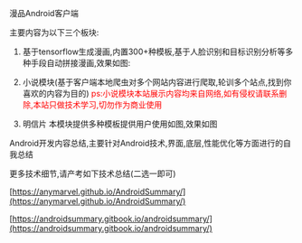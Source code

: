 漫品Android客户端

主要内容为以下三个板块:

1. 基于tensorflow生成漫画,内置300+种模板,基于人脸识别和目标识别分析等多种手段自动拼接漫画,效果如图:

2. 小说模块(基于客户端本地爬虫对多个网站内容进行爬取,轮训多个站点,找到你喜欢的内容为目的)
<font color=red>ps:小说模块本站展示内容均来自网络,如有侵权请联系删除,本站只做技术学习,切勿作为商业使用</font>

3. 明信片 本模块提供多种模板提供用户使用如图,效果如图


Android开发内容总结,主要针对Android技术,界面,底层,性能优化等方面进行的自我总结

更多技术细节,请产考如下技术总结(二选一即可)

[https://anymarvel.github.io/AndroidSummary/](https://anymarvel.github.io/AndroidSummary/)

[https://androidsummary.gitbook.io/androidsummary/](https://androidsummary.gitbook.io/androidsummary/)

